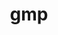 ---
title: "gmp"
layout: cache
categories: [package, develop-2023-12-24]
meta: {"versions": ["6.2.1"], "compilers": ["cce@=15.0.1", "gcc@=10.3.0", "gcc@=11.4.0", "gcc@=7.3.1", "gcc@=7.5.0", "gcc@=9.4.0", "oneapi@=2023.2.0"], "oss": ["amzn2", "rhel8", "sle_hpc15", "ubuntu18.04", "ubuntu20.04", "ubuntu22.04"], "platforms": ["linux"], "targets": ["aarch64", "neoverse_n1", "neoverse_v1", "ppc64le", "x86_64_v3", "x86_64_v4", "zen4"], "stacks": ["aws-isc", "aws-isc-aarch64", "developer-tools", "e4s", "e4s-cray-rhel", "e4s-cray-sles", "e4s-neoverse_v1", "e4s-oneapi", "e4s-power", "radiuss", "root", "tutorial"], "num_specs": 12, "num_specs_by_stack": {"aws-isc-aarch64": 2, "root": 12, "aws-isc": 1, "e4s-cray-rhel": 1, "e4s-cray-sles": 1, "developer-tools": 1, "radiuss": 1, "e4s-neoverse_v1": 1, "e4s-power": 1, "e4s": 1, "tutorial": 1, "e4s-oneapi": 1}}
spec_details: [{"hash": "dfb2j3gaimvjr4z3j6z72ukek3gwucrq", "compiler": "gcc@=7.3.1", "versions": ["6.2.1"], "os": "amzn2", "platform": "linux", "target": "aarch64", "variants": ["build_system=autotools", "+cxx", "libs=shared,static", "patches=69ad2e2"], "stacks": ["aws-isc-aarch64", "root"], "size": "-", "tarball": "https://binaries.spack.io/releases/develop-2023-12-24/build_cache/linux-amzn2-aarch64/gcc-7.3.1/gmp-6.2.1/linux-amzn2-aarch64-gcc-7.3.1-gmp-6.2.1-dfb2j3gaimvjr4z3j6z72ukek3gwucrq.spack"}, {"hash": "mfd4nqx5glng2aedsvnz5yeackjwfjne", "compiler": "gcc@=7.3.1", "versions": ["6.2.1"], "os": "amzn2", "platform": "linux", "target": "neoverse_n1", "variants": ["build_system=autotools", "+cxx", "libs=shared,static", "patches=69ad2e2"], "stacks": ["aws-isc-aarch64", "root"], "size": "-", "tarball": "https://binaries.spack.io/releases/develop-2023-12-24/build_cache/linux-amzn2-neoverse_n1/gcc-7.3.1/gmp-6.2.1/linux-amzn2-neoverse_n1-gcc-7.3.1-gmp-6.2.1-mfd4nqx5glng2aedsvnz5yeackjwfjne.spack"}, {"hash": "anovafx2d5fqxvprylur5yagwhb3c562", "compiler": "gcc@=7.3.1", "versions": ["6.2.1"], "os": "amzn2", "platform": "linux", "target": "x86_64_v3", "variants": ["build_system=autotools", "+cxx", "libs=shared,static", "patches=69ad2e2"], "stacks": ["aws-isc", "root"], "size": "-", "tarball": "https://binaries.spack.io/releases/develop-2023-12-24/build_cache/linux-amzn2-x86_64_v3/gcc-7.3.1/gmp-6.2.1/linux-amzn2-x86_64_v3-gcc-7.3.1-gmp-6.2.1-anovafx2d5fqxvprylur5yagwhb3c562.spack"}, {"hash": "zmicih6fgpztju5ajoelnidrdq4b3xnf", "compiler": "cce@=15.0.1", "versions": ["6.2.1"], "os": "rhel8", "platform": "linux", "target": "zen4", "variants": ["build_system=autotools", "+cxx", "libs=shared,static", "patches=69ad2e2"], "stacks": ["e4s-cray-rhel", "root"], "size": "-", "tarball": "https://binaries.spack.io/releases/develop-2023-12-24/build_cache/linux-rhel8-zen4/cce-15.0.1/gmp-6.2.1/linux-rhel8-zen4-cce-15.0.1-gmp-6.2.1-zmicih6fgpztju5ajoelnidrdq4b3xnf.spack"}, {"hash": "b25a5offeow222pgtgzaoqzeva5eejq6", "compiler": "gcc@=10.3.0", "versions": ["6.2.1"], "os": "sle_hpc15", "platform": "linux", "target": "x86_64_v4", "variants": ["build_system=autotools", "+cxx", "libs=shared,static", "patches=69ad2e2"], "stacks": ["e4s-cray-sles", "root"], "size": "-", "tarball": "https://binaries.spack.io/releases/develop-2023-12-24/build_cache/linux-sle_hpc15-x86_64_v4/gcc-10.3.0/gmp-6.2.1/linux-sle_hpc15-x86_64_v4-gcc-10.3.0-gmp-6.2.1-b25a5offeow222pgtgzaoqzeva5eejq6.spack"}, {"hash": "dxxsjn3c4z45buowyjys7xoc2xfjwv5r", "compiler": "gcc@=7.5.0", "versions": ["6.2.1"], "os": "ubuntu18.04", "platform": "linux", "target": "x86_64_v3", "variants": ["build_system=autotools", "+cxx", "libs=shared,static", "patches=69ad2e2"], "stacks": ["developer-tools", "root"], "size": "-", "tarball": "https://binaries.spack.io/releases/develop-2023-12-24/build_cache/linux-ubuntu18.04-x86_64_v3/gcc-7.5.0/gmp-6.2.1/linux-ubuntu18.04-x86_64_v3-gcc-7.5.0-gmp-6.2.1-dxxsjn3c4z45buowyjys7xoc2xfjwv5r.spack"}, {"hash": "nbeq5bjgu3tipnokfkyijkqic7ntpf53", "compiler": "gcc@=7.5.0", "versions": ["6.2.1"], "os": "ubuntu18.04", "platform": "linux", "target": "x86_64_v3", "variants": ["build_system=autotools", "+cxx", "libs=shared,static", "patches=69ad2e2"], "stacks": ["root", "radiuss"], "size": "-", "tarball": "https://binaries.spack.io/releases/develop-2023-12-24/build_cache/linux-ubuntu18.04-x86_64_v3/gcc-7.5.0/gmp-6.2.1/linux-ubuntu18.04-x86_64_v3-gcc-7.5.0-gmp-6.2.1-nbeq5bjgu3tipnokfkyijkqic7ntpf53.spack"}, {"hash": "gruxkv2iq6kk3sj7ocrm77ilucpqsazc", "compiler": "gcc@=11.4.0", "versions": ["6.2.1"], "os": "ubuntu20.04", "platform": "linux", "target": "neoverse_v1", "variants": ["build_system=autotools", "+cxx", "libs=shared,static", "patches=69ad2e2"], "stacks": ["root", "e4s-neoverse_v1"], "size": "-", "tarball": "https://binaries.spack.io/releases/develop-2023-12-24/build_cache/linux-ubuntu20.04-neoverse_v1/gcc-11.4.0/gmp-6.2.1/linux-ubuntu20.04-neoverse_v1-gcc-11.4.0-gmp-6.2.1-gruxkv2iq6kk3sj7ocrm77ilucpqsazc.spack"}, {"hash": "jpjlyrvr27frydvhb7nizg5ihsmofp6p", "compiler": "gcc@=9.4.0", "versions": ["6.2.1"], "os": "ubuntu20.04", "platform": "linux", "target": "ppc64le", "variants": ["build_system=autotools", "+cxx", "libs=shared,static", "patches=69ad2e2"], "stacks": ["e4s-power", "root"], "size": "-", "tarball": "https://binaries.spack.io/releases/develop-2023-12-24/build_cache/linux-ubuntu20.04-ppc64le/gcc-9.4.0/gmp-6.2.1/linux-ubuntu20.04-ppc64le-gcc-9.4.0-gmp-6.2.1-jpjlyrvr27frydvhb7nizg5ihsmofp6p.spack"}, {"hash": "nlkxvgwmot2obeq7c242cx3s2oa6rsl4", "compiler": "gcc@=11.4.0", "versions": ["6.2.1"], "os": "ubuntu20.04", "platform": "linux", "target": "x86_64_v3", "variants": ["build_system=autotools", "+cxx", "libs=shared,static", "patches=69ad2e2"], "stacks": ["e4s", "root"], "size": "-", "tarball": "https://binaries.spack.io/releases/develop-2023-12-24/build_cache/linux-ubuntu20.04-x86_64_v3/gcc-11.4.0/gmp-6.2.1/linux-ubuntu20.04-x86_64_v3-gcc-11.4.0-gmp-6.2.1-nlkxvgwmot2obeq7c242cx3s2oa6rsl4.spack"}, {"hash": "qz7o4nbpozlu756unmvkcvrse6kla25q", "compiler": "gcc@=11.4.0", "versions": ["6.2.1"], "os": "ubuntu22.04", "platform": "linux", "target": "x86_64_v3", "variants": ["build_system=autotools", "+cxx", "libs=shared,static", "patches=69ad2e2"], "stacks": ["tutorial", "root"], "size": "-", "tarball": "https://binaries.spack.io/releases/develop-2023-12-24/build_cache/linux-ubuntu22.04-x86_64_v3/gcc-11.4.0/gmp-6.2.1/linux-ubuntu22.04-x86_64_v3-gcc-11.4.0-gmp-6.2.1-qz7o4nbpozlu756unmvkcvrse6kla25q.spack"}, {"hash": "bm7t6clecb7kkkustxeca6s3xdsyqwta", "compiler": "oneapi@=2023.2.0", "versions": ["6.2.1"], "os": "ubuntu20.04", "platform": "linux", "target": "x86_64_v3", "variants": ["build_system=autotools", "+cxx", "libs=shared,static", "patches=69ad2e2"], "stacks": ["e4s-oneapi", "root"], "size": "-", "tarball": "https://binaries.spack.io/releases/develop-2023-12-24/build_cache/linux-ubuntu20.04-x86_64_v3/oneapi-2023.2.0/gmp-6.2.1/linux-ubuntu20.04-x86_64_v3-oneapi-2023.2.0-gmp-6.2.1-bm7t6clecb7kkkustxeca6s3xdsyqwta.spack"}]
---